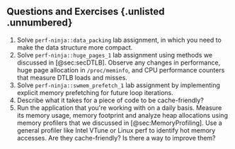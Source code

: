 ## Questions and Exercises {.unlisted .unnumbered}

1. Solve `perf-ninja::data_packing` lab assignment, in which you need to make the data structure more compact.
2. Solve `perf-ninja::huge_pages_1` lab assignment using methods we discussed in [@sec:secDTLB]. Observe any changes in performance, huge page allocation in `/proc/meminfo`, and CPU performance counters that measure DTLB loads and misses.
3. Solve `perf-ninja::swmem_prefetch_1` lab assignment by implementing explicit memory prefetching for future loop iterations.
4. Describe what it takes for a piece of code to be cache-friendly?
5. Run the application that you're working with on a daily basis. Measure its memory usage, memory footprint and analyze heap allocations using memory profilers that we discussed in [@sec:MemoryProfiling]. Use a general profiler like Intel VTune or Linux perf to identify hot memory accesses. Are they cache-friendly? Is there a way to improve them?